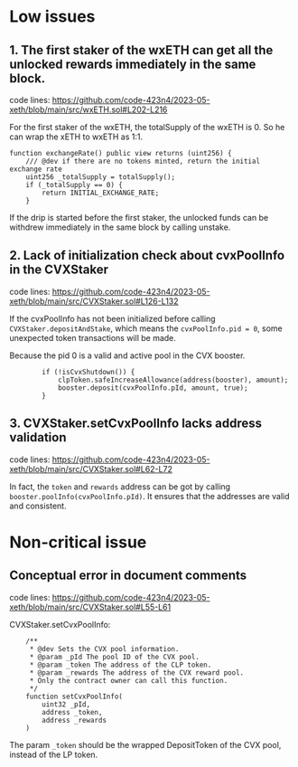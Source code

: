 # Low issues

## 1. The first staker of the wxETH can get all the unlocked rewards immediately in the same block.
code lines: https://github.com/code-423n4/2023-05-xeth/blob/main/src/wxETH.sol#L202-L216

For the first staker of the wxETH, the totalSupply of the wxETH is 0. So he can wrap the xETH to wxETH as 1:1.
```
function exchangeRate() public view returns (uint256) {
    /// @dev if there are no tokens minted, return the initial exchange rate
    uint256 _totalSupply = totalSupply();
    if (_totalSupply == 0) {
        return INITIAL_EXCHANGE_RATE;
    }
```

If the drip is started before the first staker, the unlocked funds can be withdrew immediately in the same block by calling unstake.

## 2. Lack of initialization check about cvxPoolInfo in the CVXStaker
code lines: https://github.com/code-423n4/2023-05-xeth/blob/main/src/CVXStaker.sol#L126-L132

If the cvxPoolInfo has not been initialized before calling `CVXStaker.depositAndStake`, which means the `cvxPoolInfo.pid = 0`, some unexpected token transactions will be made. 

Because the pid 0 is a valid and active pool in the CVX booster.
```
        if (!isCvxShutdown()) {
            clpToken.safeIncreaseAllowance(address(booster), amount);
            booster.deposit(cvxPoolInfo.pId, amount, true);
        }
```

## 3. CVXStaker.setCvxPoolInfo lacks address validation
code lines: https://github.com/code-423n4/2023-05-xeth/blob/main/src/CVXStaker.sol#L62-L72 

In fact, the `token` and `rewards` address can be got by calling `booster.poolInfo(cvxPoolInfo.pId)`. It ensures that the addresses are valid and consistent.


# Non-critical issue
## Conceptual error in document comments

code lines: https://github.com/code-423n4/2023-05-xeth/blob/main/src/CVXStaker.sol#L55-L61

CVXStaker.setCvxPoolInfo:
```
    /**
     * @dev Sets the CVX pool information.
     * @param _pId The pool ID of the CVX pool.
     * @param _token The address of the CLP token.
     * @param _rewards The address of the CVX reward pool.
     * Only the contract owner can call this function.
     */
    function setCvxPoolInfo(
        uint32 _pId,
        address _token,
        address _rewards
    )
```
The param `_token` should be the wrapped DepositToken of the CVX pool, instead of the LP token.